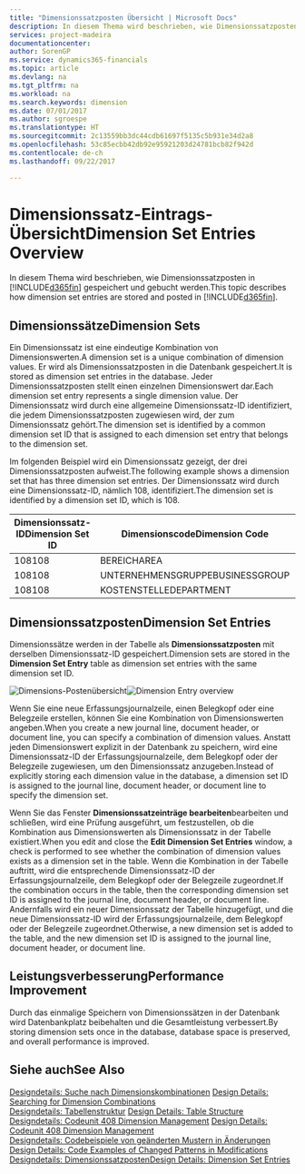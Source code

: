 ```yaml
---
title: "Dimensionssatzposten Übersicht | Microsoft Docs"
description: In diesem Thema wird beschrieben, wie Dimensionssatzposten in  [!INCLUDE[d365fin](includes/d365fin_md.md)].gespeichert und gebucht werden.
services: project-madeira
documentationcenter: 
author: SorenGP
ms.service: dynamics365-financials
ms.topic: article
ms.devlang: na
ms.tgt_pltfrm: na
ms.workload: na
ms.search.keywords: dimension
ms.date: 07/01/2017
ms.author: sgroespe
ms.translationtype: HT
ms.sourcegitcommit: 2c13559bb3dc44cdb61697f5135c5b931e34d2a8
ms.openlocfilehash: 53c85ecbb42db92e95921203d24781bcb82f942d
ms.contentlocale: de-ch
ms.lasthandoff: 09/22/2017

---
```

# <a name="dimension-set-entries-overview"></a><span data-ttu-id="92b4f-103">Dimensionssatz-Eintrags-Übersicht</span><span class="sxs-lookup"><span data-stu-id="92b4f-103">Dimension Set Entries Overview</span></span>
<span data-ttu-id="92b4f-104">In diesem Thema wird beschrieben, wie Dimensionssatzposten in [!INCLUDE[d365fin](includes/d365fin_md.md)] gespeichert und gebucht werden.</span><span class="sxs-lookup"><span data-stu-id="92b4f-104">This topic describes how dimension set entries are stored and posted in [!INCLUDE[d365fin](includes/d365fin_md.md)].</span></span>  
  
## <a name="dimension-sets"></a><span data-ttu-id="92b4f-105">Dimensionssätze</span><span class="sxs-lookup"><span data-stu-id="92b4f-105">Dimension Sets</span></span>  
<span data-ttu-id="92b4f-106">Ein Dimensionssatz ist eine eindeutige Kombination von Dimensionswerten.</span><span class="sxs-lookup"><span data-stu-id="92b4f-106">A dimension set is a unique combination of dimension values.</span></span> <span data-ttu-id="92b4f-107">Er wird als Dimensionssatzposten in die Datenbank gespeichert.</span><span class="sxs-lookup"><span data-stu-id="92b4f-107">It is stored as dimension set entries in the database.</span></span> <span data-ttu-id="92b4f-108">Jeder Dimensionssatzposten stellt einen einzelnen Dimensionswert dar.</span><span class="sxs-lookup"><span data-stu-id="92b4f-108">Each dimension set entry represents a single dimension value.</span></span> <span data-ttu-id="92b4f-109">Der Dimensionssatz wird durch eine allgemeine Dimensionssatz-ID identifiziert, die jedem Dimensionssatzposten zugewiesen wird, der zum Dimensionssatz gehört.</span><span class="sxs-lookup"><span data-stu-id="92b4f-109">The dimension set is identified by a common dimension set ID that is assigned to each dimension set entry that belongs to the dimension set.</span></span>  
  
<span data-ttu-id="92b4f-110">Im folgenden Beispiel wird ein Dimensionssatz gezeigt, der drei Dimensionssatzposten aufweist.</span><span class="sxs-lookup"><span data-stu-id="92b4f-110">The following example shows a dimension set that has three dimension set entries.</span></span> <span data-ttu-id="92b4f-111">Der Dimensionssatz wird durch eine Dimensionssatz-ID, nämlich 108, identifiziert.</span><span class="sxs-lookup"><span data-stu-id="92b4f-111">The dimension set is identified by a dimension set ID, which is 108.</span></span>  
  
|<span data-ttu-id="92b4f-112">Dimensionssatz-ID</span><span class="sxs-lookup"><span data-stu-id="92b4f-112">Dimension Set ID</span></span>|<span data-ttu-id="92b4f-113">Dimensionscode</span><span class="sxs-lookup"><span data-stu-id="92b4f-113">Dimension Code</span></span>|<span data-ttu-id="92b4f-114">Dimensionswertcode</span><span class="sxs-lookup"><span data-stu-id="92b4f-114">Dimension Value Code</span></span>|<span data-ttu-id="92b4f-115">Dimensionswertname</span><span class="sxs-lookup"><span data-stu-id="92b4f-115">Dimension Value Name</span></span>|  
|----------------------|--------------------|--------------------------|--------------------------|  
|<span data-ttu-id="92b4f-116">108</span><span class="sxs-lookup"><span data-stu-id="92b4f-116">108</span></span>|<span data-ttu-id="92b4f-117">BEREICH</span><span class="sxs-lookup"><span data-stu-id="92b4f-117">AREA</span></span>|<span data-ttu-id="92b4f-118">70</span><span class="sxs-lookup"><span data-stu-id="92b4f-118">70</span></span>|<span data-ttu-id="92b4f-119">Nordamerika</span><span class="sxs-lookup"><span data-stu-id="92b4f-119">America North</span></span>|  
|<span data-ttu-id="92b4f-120">108</span><span class="sxs-lookup"><span data-stu-id="92b4f-120">108</span></span>|<span data-ttu-id="92b4f-121">UNTERNEHMENSGRUPPE</span><span class="sxs-lookup"><span data-stu-id="92b4f-121">BUSINESSGROUP</span></span>|<span data-ttu-id="92b4f-122">HOME</span><span class="sxs-lookup"><span data-stu-id="92b4f-122">HOME</span></span>|<span data-ttu-id="92b4f-123">Start</span><span class="sxs-lookup"><span data-stu-id="92b4f-123">Home</span></span>|  
|<span data-ttu-id="92b4f-124">108</span><span class="sxs-lookup"><span data-stu-id="92b4f-124">108</span></span>|<span data-ttu-id="92b4f-125">KOSTENSTELLE</span><span class="sxs-lookup"><span data-stu-id="92b4f-125">DEPARTMENT</span></span>|<span data-ttu-id="92b4f-126">VERKAUF</span><span class="sxs-lookup"><span data-stu-id="92b4f-126">SALES</span></span>|<span data-ttu-id="92b4f-127">Verkauf</span><span class="sxs-lookup"><span data-stu-id="92b4f-127">Sales</span></span>|  
  
## <a name="dimension-set-entries"></a><span data-ttu-id="92b4f-128">Dimensionssatzposten</span><span class="sxs-lookup"><span data-stu-id="92b4f-128">Dimension Set Entries</span></span>  
<span data-ttu-id="92b4f-129">Dimensionssätze werden in der Tabelle als **Dimensionssatzposten** mit derselben Dimensionssatz-ID gespeichert.</span><span class="sxs-lookup"><span data-stu-id="92b4f-129">Dimension sets are stored in the **Dimension Set Entry** table as dimension set entries with the same dimension set ID.</span></span>  
  
<span data-ttu-id="92b4f-130">![Dimensions-Postenübersicht](media/dimensionentrynav7.png "DimensionEntryNAV7")</span><span class="sxs-lookup"><span data-stu-id="92b4f-130">![Dimension Entry overview](media/dimensionentrynav7.png "DimensionEntryNAV7")</span></span>  
  
<span data-ttu-id="92b4f-131">Wenn Sie eine neue Erfassungsjournalzeile, einen Belegkopf oder eine Belegzeile erstellen, können Sie eine Kombination von Dimensionswerten angeben.</span><span class="sxs-lookup"><span data-stu-id="92b4f-131">When you create a new journal line, document header, or document line, you can specify a combination of dimension values.</span></span> <span data-ttu-id="92b4f-132">Anstatt jeden Dimensionswert explizit in der Datenbank zu speichern, wird eine Dimensionssatz-ID der Erfassungsjournalzeile, dem Belegkopf oder der Belegzeile zugewiesen, um den Dimensionssatz anzugeben.</span><span class="sxs-lookup"><span data-stu-id="92b4f-132">Instead of explicitly storing each dimension value in the database, a dimension set ID is assigned to the journal line, document header, or document line to specify the dimension set.</span></span>  
  
<span data-ttu-id="92b4f-133">Wenn Sie das Fenster **Dimensionssatzeinträge bearbeiten**bearbeiten und schließen, wird eine Prüfung ausgeführt, um festzustellen, ob die Kombination aus Dimensionswerten als Dimensionssatz in der Tabelle existiert.</span><span class="sxs-lookup"><span data-stu-id="92b4f-133">When you edit and close the **Edit Dimension Set Entries** window, a check is performed to see whether the combination of dimension values exists as a dimension set in the table.</span></span> <span data-ttu-id="92b4f-134">Wenn die Kombination in der Tabelle auftritt, wird die entsprechende Dimensionssatz-ID der Erfassungsjournalzeile, dem Belegkopf oder der Belegzeile zugeordnet.</span><span class="sxs-lookup"><span data-stu-id="92b4f-134">If the combination occurs in the table, then the corresponding dimension set ID is assigned to the journal line, document header, or document line.</span></span> <span data-ttu-id="92b4f-135">Andernfalls wird ein neuer Dimensionssatz der Tabelle hinzugefügt, und die neue Dimensionssatz-ID wird der Erfassungsjournalzeile, dem Belegkopf oder der Belegzeile zugeordnet.</span><span class="sxs-lookup"><span data-stu-id="92b4f-135">Otherwise, a new dimension set is added to the table, and the new dimension set ID is assigned to the journal line, document header, or document line.</span></span>  
  
## <a name="performance-improvement"></a><span data-ttu-id="92b4f-136">Leistungsverbesserung</span><span class="sxs-lookup"><span data-stu-id="92b4f-136">Performance Improvement</span></span>  
<span data-ttu-id="92b4f-137">Durch das einmalige Speichern von Dimensionssätzen in der Datenbank wird Datenbankplatz beibehalten und die Gesamtleistung verbessert.</span><span class="sxs-lookup"><span data-stu-id="92b4f-137">By storing dimension sets once in the database, database space is preserved, and overall performance is improved.</span></span>  
  
## <a name="see-also"></a><span data-ttu-id="92b4f-138">Siehe auch</span><span class="sxs-lookup"><span data-stu-id="92b4f-138">See Also</span></span>  
<span data-ttu-id="92b4f-139">[Designdetails: Suche nach Dimensionskombinationen](design-details-searching-for-dimension-combinations.md) </span><span class="sxs-lookup"><span data-stu-id="92b4f-139">[Design Details: Searching for Dimension Combinations](design-details-searching-for-dimension-combinations.md) </span></span>  
<span data-ttu-id="92b4f-140">[Designdetails: Tabellenstruktur](design-details-table-structure.md) </span><span class="sxs-lookup"><span data-stu-id="92b4f-140">[Design Details: Table Structure](design-details-table-structure.md) </span></span>  
<span data-ttu-id="92b4f-141">[Designdetails: Codeunit 408 Dimension Management](design-details-codeunit-408-dimension-management.md) </span><span class="sxs-lookup"><span data-stu-id="92b4f-141">[Design Details: Codeunit 408 Dimension Management](design-details-codeunit-408-dimension-management.md) </span></span>  
<span data-ttu-id="92b4f-142">[Designdetails: Codebeispiele von geänderten Mustern in Änderungen](design-details-code-examples-of-changed-patterns-in-modifications.md) </span><span class="sxs-lookup"><span data-stu-id="92b4f-142">[Design Details: Code Examples of Changed Patterns in Modifications](design-details-code-examples-of-changed-patterns-in-modifications.md) </span></span>  
[<span data-ttu-id="92b4f-143">Designdetails: Dimensionssatzposten</span><span class="sxs-lookup"><span data-stu-id="92b4f-143">Design Details: Dimension Set Entries</span></span>](design-details-dimension-set-entries.md)   

